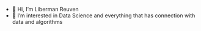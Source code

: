 - 👋 Hi, I’m Liberman Reuven
- 👀 I’m interested in Data Science and everything that has connection with data and algorithms 





<!---
liber1988/liber1988 is a ✨ special ✨ repository because its `README.md` (this file) appears on your GitHub profile.
You can click the Preview link to take a look at your changes.
--->
